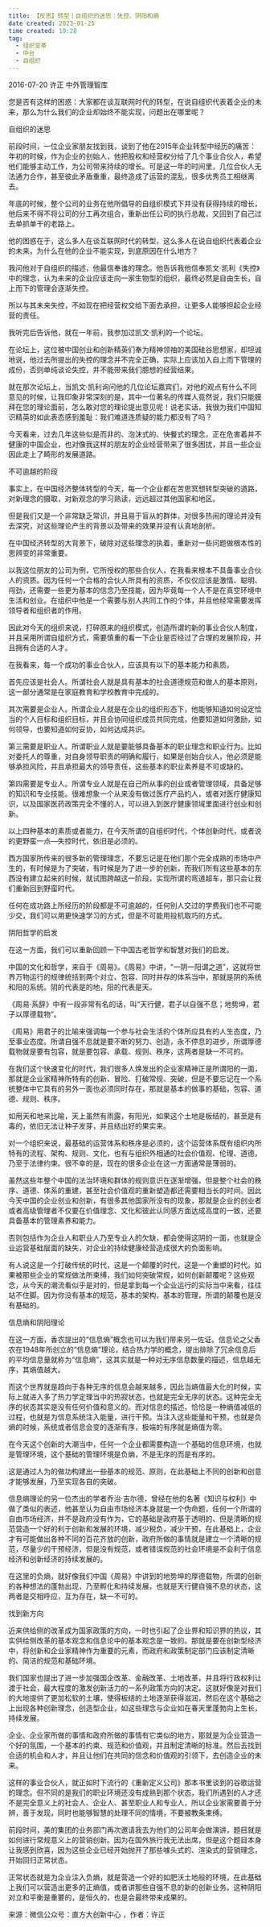 ```yaml
---
title: 【反思】转型丨自组织的迷思：失控、阴阳和熵 
date created: 2023-01-25
time created: 19:28
tag: 
  - 组织变革 
  - 中台
  - 自组织
---
```


2016-07-20 许正 中外管理智库

您是否有这样的困惑：大家都在谈互联网时代的转型，在说自组织代表着企业的未来，那么为什么我们的企业却始终不能实现，问题出在哪里呢？

自组织的迷思

前段时间，一位企业家朋友找到我，谈到了他在2015年企业转型中经历的痛苦：年初的时候，作为企业的创始人，他把股权和经营权分给了几个事业合伙人，希望他们能够主动工作，为公司带来持续的增长。可是这一年的时间里，几位合伙人无法通力合作，甚至彼此矛盾重重，最终造成了运营的混乱，很多优秀员工相继离去。

年底的时候，整个公司的业务在他所倡导的自组织模式下并没有获得持续的增长，他后来不得不将公司的分工再次组合，重新出任公司的执行总裁，又回到了自己过去单抓单干的老路上。

他的困惑在于，这么多人在谈互联网时代的转型，这么多人在说自组织代表着企业的未来，为什么在他的企业不能实现，到底原因在什么地方？

我问他对于自组织的描述，他最信奉谁的理念。他告诉我他信奉凯文·凯利《失控》中的理念，认为未来的企业应该走向一家生物型的组织，最终必然是自由生长，自上而下的管理会逐渐失控。

所以与其未来失控，不如现在把经营权交给下面去承担，让更多人能够担起企业经营的责任。

我听完后告诉他，就在一年前，我参加过凯文·凯利的一个论坛。

在论坛上，这位被中国创业和创新精英们奉为精神领袖的美国硅谷思想家，却坦诚地说，他过去所提出的失控的理念并不完全正确，实际上应该加入自上而下管理的成份，否则单纯谈论失控，并不能带来我们臆想的经营结果。

就在那次论坛上，当凯文·凯利询问他的几位论坛嘉宾们，对他的观点有什么不同意见的时候，让我印象非常深刻的是，其中一位著名的传媒人竟然说，我们只能膜拜在您的理论面前，怎么敢对您的理论提出意见呢！说老实话，我很为我们中国知识精英的如此表态感到羞耻：我们难道连质疑的能力都没有了吗？

今天看来，过去几年这些似是而非的、泡沫式的、快餐式的理念，正在危害着并不健康的中国企业，也对像我这样的朋友的企业经营带来了很多困扰，并且一些企业因此走上了畸形的发展道路。

不可逾越的阶段

事实上，在中国经济整体转型的今天，每一个企业都在苦思冥想转型突破的道路，对新理念的摄取，对新观念的学习熟读，远远超过其他国家和地区。

但是我们又是一个非常缺乏常识，并且易于盲从的群体，对很多热闹的理论并没有去深究，对这些理论产生的背景以及带来的效果并没有认真地剖析。

在中国经济转型的大背景下，破除对这些理念的执着，重新对一些问题做根本性的思辨变的非常重要。

以我这位朋友的公司为例，它所授权的那些合伙人，在我看来根本不具备事业合伙人的资质。因为任何一个合格的合伙人所具有的资质，不仅仅应该是激情、聪明、闯劲，还需要一些更为基本的信念乃至技能，因为毕竟每一个人不是在真空环境中生活和创业。在组织中他是一个需要与别人共同工作的个体，并且他经常需要发挥领导者和组织者的作用。

因此对今天的组织来说，打碎原来的组织模式，创造所谓的新的事业合伙人制度，并且采用所谓自组织方式，需要慎重的看一下企业是否经过了合理的发展阶段，并且拥有合适的人才。

在我看来，每一个成功的事业合伙人，应该具有以下的基本能力和素质。

首先应该是社会人。所谓社会人就是具有基本的社会道德规范和做人的基本原则，这一部分通常是在家庭教育和学校教育中完成的。

其次需要是企业人。所谓企业人就是在企业的组织形态下，他能够知道如何设定恰当的个人目标和组织目标，并且会协同组织成员共同完成，他要知道如何激励，如何领导，也要知道如何妥协，如何达成共识。

第三需要是职业人。所谓职业人就是要能够具备基本的职业理念和职业行为。比如对委托人的尊重，对自身领导职责的明确和履行，如果是创始合伙人，他必须是能够承担风险，并且承担最大的领导责任，这些基本的职业素养是不可或缺的。

第四需要是专业人。所谓专业人就是在自己所从事的创业或者管理领域，具备足够的知识和专业技能。很难想象一个从来没有做过医疗产品的人，或者对医疗健康知识，以及国家医药政策完全不懂的人，可以进入到医疗健康领域里面进行创业和创新。

以上四种基本的素质或者能力，在今天所谓的自组织时代，个体创新时代，或者说的更野蛮一点—失控时代，依旧是必须的。

西方国家所传来的很多新的管理理念，不要忘记是在他们那个完全成熟的市场中产生的，有时候是为了突破，有时候是为了进一步的创新，而我们所有这些基本的东西没有建立起来的时候，就试图跨越这一阶段，实现所谓的弯道超车，那只会让我们重新回到野蛮时代。

任何在成功路上所经历的阶段都是不可逾越的，任何别人交过的学费我们也不可能少交，我们可以用更快速学习的方式，但是不可能用投机取巧的方式。

阴阳哲学的启发

在这一方面，我们可以重新回顾一下中国古老哲学和智慧对我们的启发。

中国的文化和哲学，来自于《周易》。《周易》中讲，“一阴一阳谓之道”，这就将世界万物运行的规律统括到两个对立、包容、同时并存的体系当中，那就是阴的系统和阳的系统。阴的代表是的地，阳的代表是天。

《周易·系辞》中有一段非常有名的话，叫“天行健，君子以自强不息；地势坤，君子以厚德载物”。

《周易》用君子的比喻来强调每一个参与社会生活的个体所应具有的人生态度，乃至事业态度。所谓自强不息就是要不断的努力、创造，永不停息的进步。所谓厚德载物就是要有包容，就是要包容、承载、规则、秩序，这两者是缺一不可的。

在我们这个快速变化的时代，我们很多人焕发出的企业家精神正是所谓阳的一面，那就是企业家精神所特有的创新、冒险、打破常规、突破，但是不要忘记在一个系统整体中它具有的另外一面也必须同时存在，那就是基本的做事的基础，包容、道德、规则、秩序。

如用天和地来比喻，天上虽然有雨露，有阳光，如果这个土地是板结的，甚至是有毒的，依旧无法让种子发芽，并且结出好的果实来。

对一个组织来说，最基础的运营体系和秩序是必须的，这个运营体系既有组织内所特有的流程、架构、规则、文化，也有与组织外相通的社会价值观、伦理、道德，乃至于法律约束。很不幸的是，现在的很多企业在这一方面通常是薄弱的。

虽然这些年整个中国的法治环境和群体的规则意识在逐渐增强，但是整个社会的秩序、道德、体系的重建，甚至社会价值观的重新塑造都还需要相当长的时间。因此今天中国的企业创业和创新，有很多其他国家所没有的现象，那就是企业的创业者或者高级管理者不仅要在价值理念、文化和彼此认同感方面达成高度的一致，还要具备基本的管理素养和能力。

否则包括作为企业人和职业人乃至专业人的欠缺，都会使得这阴的一面，也就是企业运营基础层面的缺失，对企业的持续健康经营造成很大的负面影响。

有人说这是一个打破传统的时代，这是一个颠覆的时代，这是一个重塑的时代。如果被那些企业的常规做法所束缚，我们如何突破常规，如何创新颠覆呢？这些观念，从今天的潮流看似乎是对的，但是拿到每一个企业运行的实际当中来看，往往站不住脚。因为你没有基本的规范，基本的架构，基本的管理，所谓的颠覆也是没有基础的。

信息熵和阴阳理论

在这一方面，香农提出的“信息熵”概念也可以为我们带来另一佐证。信息论之父香农在1948年所创立的“信息熵”理论，结合热力学的概念，提出排除了冗余信息后的平均信息量就称为“信息熵”，这其实就是一种对无序信息数量的描述，信息越无序，其熵值越大。

而这个世界就是趋向于各种无序的信息会越来越多，因此当熵值最大化的时候，实际上就进入多了热力学定理当中的热寂状态，也就是完全无序的状态。这种完全无序的状态其实是没有任何价值和意义的。而对信息的描述，恰恰是一种熵值减低的过程，也就是为信息系统注入能量，进行干预。当注入这些能量和干预，也就是负熵的时候，系统或者信息会变的逐渐有序，极端的有序就是熵值为零。

在今天这个创新的大潮当中，任何一个企业都需要构造一个基础的信息环境，也就是管理环境，这个基础的管理环境是负熵，不是无序的而是有序的。

这是通过人为的做功构建出一些基本的规范、原则，在此基础上不同的创新和创意才能够发展，乃至实现各自的突破。

信息熵理论的另一位杰出的学者乔治·吉尔德，曾经在他的名著《知识与权利》中做了类似的表述，他甚至认为自由市场经济本身就是一个伪命题，任何一个所谓的自由市场经济，并不是政府没有作为，它的基础是政府基于透明的、但是清晰的规范营造一个好的利于创新和发展的环境，减少税负，减少干预，在此基础上，企业才有可能做出各种不同的百花齐放的创新，政府所做的事情就是建立一个清晰的规范，尽量少的干预经济，但是没有规范，或者错误规范的社会环境是不会利于信息经济和创新经济的持续发展的。

在这里的负熵，就好像我们中国《周易》中讲到的地势坤的厚德载物，所谓的创新的各种想法的蓬勃出现，乃至孵化和持续发展，也就是天行健自强不息的状态，这两者是交相呼应，互为存在，缺一不可的。 

找到新方向

近来供给侧的改革成为国家政策的方向，一时也引起了企业界和知识界的热议，其实供给侧改革的基本观念和信息论中的基本观念是一致的。那就是要在创新型经济中，将创新和企业家精神作为重要的元素，而政府和政策制定部门应该制定清晰的、简洁的规范和基础环境。

我们国家也提出了进一步加强国企改革、金融改革、土地改革，并且将行政权利让渡于社会，最大程度的激发创新活力的一系列政策方向的决定。这就好像是对我们的大地提供了更加松软的土壤，使得板结的土地逐渐获得滋润，然后在这个基础之上出现各种创新理念，创造型企业，如这些理念与企业如在春天里蓬勃向上生长，持续发展。

企业、企业家所做的事情和政府所做的事情有它类似的地方，那就是为企业营造一个好的氛围，一个基本的约束、规范和价值观，并且制定清晰的标准。然后去找到合适的机会和人才，并且让他们在共同的信念和价值观的引领下，去创造企业的未来。

这样的事业合伙人，就正如时下流行的《重新定义公司》那本书里谈到的谷歌运营的理念。但不同的是我们的职业环境还没有成熟到那个状态，我们所遇到的人才还不是完全意义上的社会人、企业人、甚至职业人和专业人，所以企业家需要善于分辨，善于发现，同时也能够智慧的处理不同的情境，不要被教条束缚。

前段时间，美的集团的业务部门再次邀请我去为他们的公司年会做演讲，题目就是如何进行常规意义上的营销创新。因为在国外旅行我无法出席，但是这个题目本身让我感到欣喜，因为这些企业已经开始抛开了那些噱头式的、渲染式的营销理念，开始回归正常状态。

正常状态就是为企业注入负熵，就是营造一个好的如肥沃土地般的环境，在此基础上我们可以营造出更多的正熵值，或者讲那些自强不息的新的创新业务。这种阴阳对立和平衡是重要的，是恒久的，也是会最终带来成果的。

来源：微信公众号：直方大创新中心 ，作者：许正